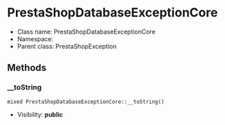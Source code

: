 PrestaShopDatabaseExceptionCore
===============






* Class name: PrestaShopDatabaseExceptionCore
* Namespace: 
* Parent class: PrestaShopException







Methods
-------


### __toString

    mixed PrestaShopDatabaseExceptionCore::__toString()





* Visibility: **public**



